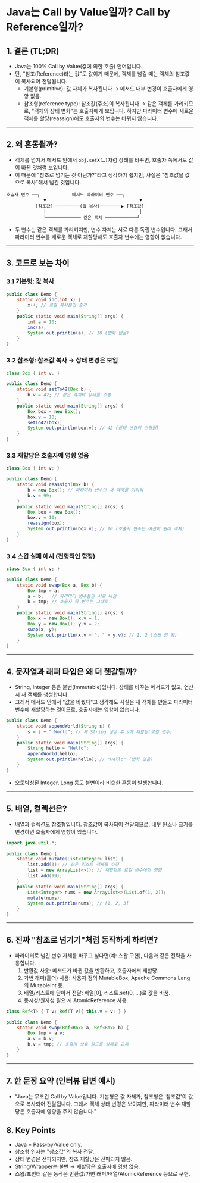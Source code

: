 # Java는 Call by Value일까? Call by Reference일까?

## 1. 결론 (TL;DR)
- Java는 100% Call by Value(값에 의한 호출) 언어입니다.
- 단, "참조(Reference)라는 값"도 값이기 때문에, 객체를 넘길 때는 객체의 참조값이 복사되어 전달됩니다.
  - 기본형(primitive): 값 자체가 복사됩니다 → 메서드 내부 변경이 호출자에게 영향 없음.
  - 참조형(reference type): 참조값(주소)이 복사됩니다 → 같은 객체를 가리키므로, "객체의 상태 변화"는 호출자에게 보입니다. 하지만 파라미터 변수에 새로운 객체를 할당(reassign)해도 호출자의 변수는 바뀌지 않습니다.

---

## 2. 왜 혼동될까?
- 객체를 넘겨서 메서드 안에서 `obj.setX(…)`처럼 상태를 바꾸면, 호출자 쪽에서도 값이 바뀐 것처럼 보입니다.
- 이 때문에 "참조로 넘기는 것 아닌가?"라고 생각하기 쉽지만, 사실은 "참조값을 값으로 복사"해서 넘긴 것입니다.

```
호출자 변수 ──┐            메서드 파라미터 변수 ──┐
              ▼                                   ▼
           [참조값] ─────────(값 복사)────────▶ [참조값]
              │                                   │
              └───────────── 같은 객체 ────────────┘
```

- 두 변수는 같은 객체를 가리키지만, 변수 자체는 서로 다른 독립 변수입니다. 그래서 파라미터 변수를 새로운 객체로 재할당해도 호출자 변수에는 영향이 없습니다.

---

## 3. 코드로 보는 차이

### 3.1 기본형: 값 복사
```java
public class Demo {
    static void inc(int x) {
        x++; // 로컬 복사본만 증가
    }
    public static void main(String[] args) {
        int a = 10;
        inc(a);
        System.out.println(a); // 10 (변화 없음)
    }
}
```

### 3.2 참조형: 참조값 복사 → 상태 변경은 보임
```java
class Box { int v; }

public class Demo {
    static void setTo42(Box b) {
        b.v = 42; // 같은 객체의 상태를 수정
    }
    public static void main(String[] args) {
        Box box = new Box();
        box.v = 10;
        setTo42(box);
        System.out.println(box.v); // 42 (상태 변경이 반영됨)
    }
}
```

### 3.3 재할당은 호출자에 영향 없음
```java
class Box { int v; }

public class Demo {
    static void reassign(Box b) {
        b = new Box(); // 파라미터 변수만 새 객체를 가리킴
        b.v = 99;
    }
    public static void main(String[] args) {
        Box box = new Box();
        box.v = 10;
        reassign(box);
        System.out.println(box.v); // 10 (호출자 변수는 여전히 원래 객체)
    }
}
```

### 3.4 스왑 실패 예시 (전형적인 함정)
```java
class Box { int v; }

public class Demo {
    static void swap(Box a, Box b) {
        Box tmp = a;
        a = b;   // 파라미터 변수들만 서로 바뀜
        b = tmp; // 호출자 쪽 변수는 그대로
    }
    public static void main(String[] args) {
        Box x = new Box(); x.v = 1;
        Box y = new Box(); y.v = 2;
        swap(x, y);
        System.out.println(x.v + ", " + y.v); // 1, 2 (스왑 안 됨)
    }
}
```

---

## 4. 문자열과 래퍼 타입은 왜 더 헷갈릴까?
- String, Integer 등은 불변(Immutable)입니다. 상태를 바꾸는 메서드가 없고, 연산 시 새 객체를 생성합니다.
- 그래서 메서드 안에서 "값을 바꿨다"고 생각해도 사실은 새 객체를 만들고 파라미터 변수에 재할당하는 것이므로, 호출자에는 영향이 없습니다.

```java
public class Demo {
    static void appendWorld(String s) {
        s = s + " World"; // 새 String 생성 후 s에 재할당(로컬 변수)
    }
    public static void main(String[] args) {
        String hello = "Hello";
        appendWorld(hello);
        System.out.println(hello); // "Hello" (변화 없음)
    }
}
```

- 오토박싱된 Integer, Long 등도 불변이라 비슷한 혼동이 발생합니다.

---

## 5. 배열, 컬렉션은?
- 배열과 컬렉션도 참조형입니다. 참조값이 복사되어 전달되므로, 내부 원소나 크기를 변경하면 호출자에게 영향이 있습니다.

```java
import java.util.*;

public class Demo {
    static void mutate(List<Integer> list) {
        list.add(3); // 같은 리스트 객체를 수정
        list = new ArrayList<>(); // 재할당은 로컬 변수에만 영향
        list.add(99);
    }
    public static void main(String[] args) {
        List<Integer> nums = new ArrayList<>(List.of(1, 2));
        mutate(nums);
        System.out.println(nums); // [1, 2, 3]
    }
}
```

---

## 6. 진짜 "참조로 넘기기"처럼 동작하게 하려면?
- 파라미터로 넘긴 변수 자체를 바꾸고 싶다면(예: 스왑 구현), 다음과 같은 전략을 사용합니다.
  1) 반환값 사용: 메서드가 바뀐 값을 반환하고, 호출자에서 재할당.
  2) 가변 래퍼(홀더) 사용: 사용자 정의 MutableBox<T>, Apache Commons Lang의 MutableInt 등.
  3) 배열/리스트에 담아서 전달: 배열[0], 리스트.set(0, …)로 값을 바꿈.
  4) 동시성/원자성 필요 시 AtomicReference<T> 사용.

```java
class Ref<T> { T v; Ref(T v){ this.v = v; } }

public class Demo {
    static void swap(Ref<Box> a, Ref<Box> b) {
        Box tmp = a.v;
        a.v = b.v;
        b.v = tmp; // 호출자 보유 필드를 실제로 교체
    }
}
```

---

## 7. 한 문장 요약 (인터뷰 답변 예시)
- "Java는 무조건 Call by Value입니다. 기본형은 값 자체가, 참조형은 '참조값'이 값으로 복사되어 전달됩니다. 그래서 객체 상태 변경은 보이지만, 파라미터 변수 재할당은 호출자에 영향을 주지 않습니다."

## 8. Key Points
- Java = Pass-by-Value only.
- 참조형 인자는 "참조값"의 복사 전달.
- 상태 변경은 전파되지만, 참조 재할당은 전파되지 않음.
- String/Wrapper는 불변 → 재할당은 호출자에 영향 없음.
- 스왑/포인터 같은 동작은 반환값/가변 래퍼/배열/AtomicReference 등으로 구현.
